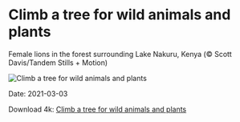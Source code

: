 # Climb a tree for wild animals and plants

Female lions in the forest surrounding Lake Nakuru, Kenya (© Scott Davis/Tandem Stills + Motion)

![Climb a tree for wild animals and plants](https://bing.com/th?id=OHR.WWDLions_EN-US0205102042_UHD.jpg&rf=LaDigue_UHD.jpg&pid=hp&w=1024&h=576)

Date: 2021-03-03

Download 4k: [Climb a tree for wild animals and plants](https://bing.com/th?id=OHR.WWDLions_EN-US0205102042_UHD.jpg&rf=LaDigue_UHD.jpg&pid=hp&w=3840&h=2160)

